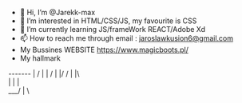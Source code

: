 - 👋 Hi, I’m @Jarekk-max
- 👀 I’m interested in HTML/CSS/JS, my favourite is CSS
- 🌱 I’m currently learning JS/frameWork REACT/Adobe Xd
- 📫 How to reach me through email : jaroslawkusion6@gmail.com
- My Bussines WEBSITE https://www.magicboots.pl/
- My hallmark 

-------  |  /
      |  | /
      |  |/ 
   /  |  |\   
  |   |  | \
  \___/  |  \ 

